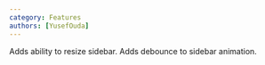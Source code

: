 ```yaml
---
category: Features
authors: [YusefOuda]
---
```


Adds ability to resize sidebar. Adds debounce to sidebar animation.
